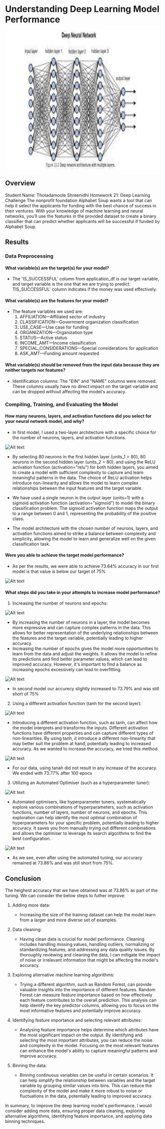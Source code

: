 # Understanding Deep Learning Model Performance

<img src="Deep_Learning.jpeg" width="1000" height="450">

## Overview
Student Name: Thotadamoole Shreenidhi
Homework 21: Deep Learning Challenge
The nonprofit foundation Alphabet Soup wants a tool that can help it select the applicants for funding with the best chance of success in their ventures. With your knowledge of machine learning and neural networks, you’ll use the features in the provided dataset to create a binary classifier that can predict whether applicants will be successful if funded by Alphabet Soup.

## Results

### Data Preprocessing

#### What variable(s) are the target(s) for your model?
* The 'IS_SUCCESSFUL' column from application_df is our target variable, and target variable is the one that we are trying to predict. TIS_SUCCESSFUL' column indicates if the money was used effectively.
  
#### What variable(s) are the features for your model?
* The feature variables we used are:
  1. AFFILIATION—Affiliated sector of industry
  2. CLASSIFICATION—Government organization classification
  3. USE_CASE—Use case for funding
  4. ORGANIZATION—Organization type
  5. STATUS—Active status
  6. INCOME_AMT—Income classification
  7. SPECIAL_CONSIDERATIONS—Special considerations for application
  8. ASK_AMT—Funding amount requested

#### What variable(s) should be removed from the input data because they are neither targets nor features?
* Identification columns: The "EIN" and "NAME" columns were removed. These columns usually have no direct impact on the target variable and can be dropped without affecting the model's accuracy.

### Compiling, Training, and Evaluating the Model

#### How many neurons, layers, and activation functions did you select for your neural network model, and why?
* In  first model, I used a two-layer architecture with a specific choice for the number of neurons, layers, and activation functions.

![Alt text](First_Model.png)

* By selecting 80 neurons in the first hidden layer (units_1 = 80), 80 neurons in the second hidden layer (units_2 = 80), and using the ReLU activation function (activation="relu") for both hidden layers, you aimed to create a model with sufficient complexity to capture and learn meaningful patterns in the data. The choice of ReLU activation helps introduce non-linearity and allows the model to learn complex relationships between the input features and the target variable.

* We have used a single neuron in the output layer (units=1) with a sigmoid activation function (activation="sigmoid") to model the binary classification problem. The sigmoid activation function maps the output to a range between 0 and 1, representing the probability of the positive class.

* The model architecture with the chosen number of neurons, layers, and activation functions aimed to strike a balance between complexity and simplicity, allowing the model to learn and generalize well on the given classification task.

#### Were you able to achieve the target model performance?
* As per the results, we were able to achieve 73.64% accuracy in our first model is that value is below our target of 75% 

![Alt text](First_Model_Accurecy.png)

#### What steps did you take in your attempts to increase model performance?
1. Increasing the number of neurons and epochs:
   
![Alt text](Second_Model.png)

* By increasing the number of neurons in a layer, the model becomes more expressive and can capture complex patterns in the data. This allows for better representation of the underlying relationships between the features and the target variable, potentially leading to higher accuracy.
* Increasing the number of epochs gives the model more opportunities to learn from the data and adjust the weights. It allows the model to refine its predictions and find better parameter values, which can lead to improved accuracy. However, it's important to find a balance as increasing epochs excessively can lead to overfitting.

![Alt text](Second_Model_Accurecy.png)

* In second model our accurecy slightly increased to 73.79% and was still short of 75%


2. Using a different activation function (tanh for the second layer):
   
![Alt text](Using_Tanah.png)

* Introducing a different activation function, such as tanh, can affect how the model interprets and transforms the inputs. Different activation functions have different properties and can capture different types of non-linearities. By using tanh, it introduce a different non-linearity that may better suit the problem at hand, potentially leading to increased accuracy. As we wanted to increase the accuracy, we tried this method.

![Alt text](Tanah_Accuracy.png)

* For our data, using tanah did not result in any increase of the accuracy. We ended with 73.77% after 100 epocs

3. Utilizing an Automated Optimiser (such as a hyperparameter tuner):
   
![Alt text](Hyper_Parameter.png)

* Automated optimisers, like hyperparameter tuners, systematically explore various combinations of hyperparameters, such as activation functions, number of layers, number of neurons, and epochs. This exploration can help identify the most optimal combination of hyperparameters for your specific problem, potentially leading to higher accuracy. It saves you from manually trying out different combinations and allows the optimiser to leverage its search algorithms to find the best configuration.
  
![Alt text](hyper_Parameter_Accuracy.png)

* As we see, even after using the automated tuning, our accuracy remained at 73.86% and was still short from 75%.

## Conclusion
The heighest accuracy that we have obtained was at 73.86% as part of the tuning. We can consider the below steps to futher improve:

1. Adding more data:
   * Increasing the size of the training dataset can help the model learn from a larger and more diverse set of examples. 
  
2. Data cleaning:
   * Having clean data is crucial for model performance. Cleaning includes handling missing values, handling outliers, normalizing or standardizing features, and addressing any data quality issues. By thoroughly reviewing and cleaning the data, I can mitigate the impact of noise or irrelevant information that might be affecting the model's accuracy.
  
3. Exploring alternative machine learning algorithms:
   * Trying a different algorithm, such as Random Forest, can provide valuable insights into the importance of different features. Random Forest can measure feature importance based on how effectively each feature contributes to the overall prediction. This analysis can help identify the key predictor columns, allowing you to focus on the most informative features and potentially improve accuracy.

4. Identifying feature importance and selecting relevant attributes:
   * Analysing feature importance helps determine which attributes have the most significant impact on the output. By identifying and selecting the most important attributes, you can reduce the noise and complexity in the model. Focusing on the most relevant features can enhance the model's ability to capture meaningful patterns and improve accuracy.
  
5. Binning the data:
   * Binning continuous variables can be useful in certain scenarios. It can help simplify the relationship between variables and the target variable by grouping similar values into bins. This can reduce the complexity of the model and make it more robust to noise or fluctuations in the data, potentially leading to improved accuracy.

In summary, to improve the deep learning model's performance, I would consider adding more data, ensuring proper data cleaning, exploring alternative algorithms, identifying feature importance, and applying data binning techniques. 

